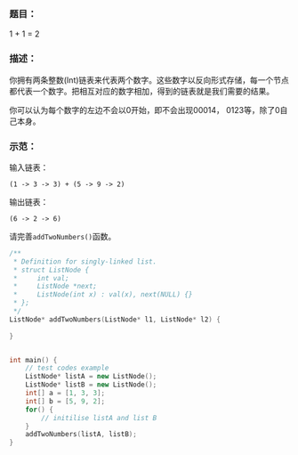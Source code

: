 ### 题目：
1 + 1 = 2

### 描述：
你拥有两条整数(Int)链表来代表两个数字。这些数字以反向形式存储，每一个节点都代表一个数字。把相互对应的数字相加，得到的链表就是我们需要的结果。

你可以认为每个数字的左边不会以0开始，即不会出现00014， 0123等，除了0自己本身。

### 示范：
输入链表：

```
(1 -> 3 -> 3) + (5 -> 9 -> 2)
```

输出链表：

```
(6 -> 2 -> 6)
```

请完善`addTwoNumbers()`函数。

```C++
/**
 * Definition for singly-linked list.
 * struct ListNode {
 *     int val;
 *     ListNode *next;
 *     ListNode(int x) : val(x), next(NULL) {}
 * };
 */
ListNode* addTwoNumbers(ListNode* l1, ListNode* l2) {
        
}


int main() {
	// test codes example
	ListNode* listA = new ListNode();
	ListNode* listB = new ListNode();
	int[] a = [1, 3, 3];
	int[] b = [5, 9, 2];
	for() {
		// initilise listA and list B
	}
	addTwoNumbers(listA, listB);
}
```
